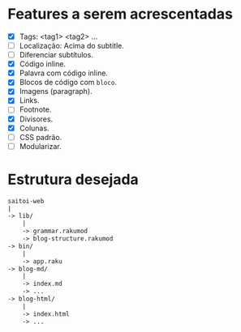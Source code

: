 # Features a serem acrescentadas

- [x] Tags: \<tag1\> \<tag2\> ...
- [ ] Localização: Acima do subtitle.
- [ ] Diferenciar subtítulos.
- [x] Código inline.
- [x] Palavra com código inline.
- [x] Blocos de código com ```bloco```.
- [x] Imagens (paragraph).
- [x] Links.
- [ ] Footnote.
- [x] Divisores.
- [x] Colunas.
- [ ] CSS padrão.
- [ ] Modularizar.

# Estrutura desejada

```txt
saitoi-web
|
-> lib/
    |
    -> grammar.rakumod
    -> blog-structure.rakumod
-> bin/
    |
    -> app.raku
-> blog-md/
    |
    -> index.md
    -> ...
-> blog-html/
    |
    -> index.html
    -> ...
```
